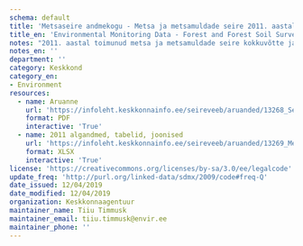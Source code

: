 ```yaml
---
schema: default
title: 'Metsaseire andmekogu - Metsa ja metsamuldade seire 2011. aastal'
title_en: 'Environmental Monitoring Data - Forest and Forest Soil Survey in 2011'
notes: "2011. aastal toimunud metsa ja metsamuldade seire kokkuvõtte ja allpool toodud andmed leiab <a href=\"http://seire.keskkonnainfo.ee/index.php?option=com_content&view=article&id=1609%3A2011-a\">siit</a>. Metsaseire <a href=\"http://seire.keskkonnainfo.ee/index.php?option=com_content&view=article&id=638&Itemid=177\">andmekogu</a> on osa Riikliku keskkonnaseire programmi veebist, mis pakub metsandusega seotud infot Keskkonnaseire seadusega sätestatud korras."
notes_en: ''
department: ''
category: Keskkond
category_en:
- Environment
resources:
  - name: Aruanne
    url: 'https://infoleht.keskkonnainfo.ee/seireveeb/aruanded/13268_Seire-ARUANNE2011.pdf'
    format: PDF
    interactive: 'True'
  - name: 2011 algandmed, tabelid, joonised
    url: 'https://infoleht.keskkonnainfo.ee/seireveeb/aruanded/13269_Mets2011-tab.%2Bjoon.xlsx'
    format: XLSX
    interactive: 'True'
license: 'https://creativecommons.org/licenses/by-sa/3.0/ee/legalcode'
update_freq: 'http://purl.org/linked-data/sdmx/2009/code#freq-Q'
date_issued: 12/04/2019
date_modified: 12/04/2019
organization: Keskkonnaagentuur
maintainer_name: Tiiu Timmusk
maintainer_email: tiiu.timmusk@envir.ee
maintainer_phone: ''
---
```

